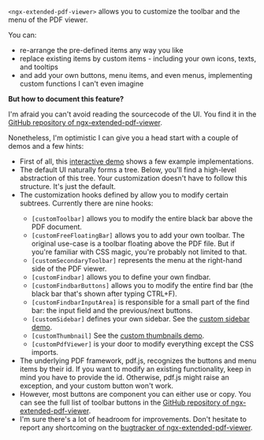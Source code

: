 `<ngx-extended-pdf-viewer>` allows you to customize the toolbar and the menu of the PDF viewer. 

You can:

- re-arrange the pre-defined items any way you like
- replace existing items by custom items - including your own icons, texts, and tooltips
- and add your own buttons, menu items, and even menus, implementing custom functions I can't even imagine

**But how to document this feature?**

I'm afraid you can't avoid reading the sourcecode of the UI. You find it in the [GitHub repository of ngx-extended-pdf-viewer](https://github.com/stephanrauh/ngx-extended-pdf-viewer/blob/main/projects/ngx-extended-pdf-viewer/src/lib/ngx-extended-pdf-viewer.component.html).


Nonetheless, I'm optimistic I can give you a head start with a couple of demos and a few hints:

- First of all, this [interactive demo](./customization/toolbar) shows a few example implementations.
- The default UI naturally forms a tree. Below, you'll find a high-level abstraction of this tree. Your customization doesn't have to follow this structure. It's just the default.
- The customization hooks defined by <ngx-extended-pdf-viewer> allow you to modify certain subtrees. Currently there are nine hooks:
  - `[customToolbar]` allows you to modify the entire black bar above the PDF document.
  - `[customFreeFloatingBar]` allows you to add your own toolbar. The original use-case is a toolbar floating above the PDF file. But if you're familiar with CSS magic, you're probably not limited to that.
  - `[customSecondaryToolbar]` represents the menu at the right-hand side of the PDF viewer.
  - `[customFindbar]` allows you to define your own findbar.
  - `[customFindbarButtons]` allows you to modify the entire find bar (the black bar that's shown after typing CTRL+F).
  - `[customFindbarInputArea]` is responsible for a small part of the find bar: the input field and the previous/next buttons.
  - `[customSidebar]` defines your own sidebar. See the [custom sidebar demo](./customization/sidebar).
  - `[customThumbnail]` See the [custom thumbnails demo](./customization/thumbnails).
  - `[customPdfViewer]` is your door to modify everything except the CSS imports.
- The underlying PDF framework, pdf.js, recognizes the buttons and menu items by their id. If you want to modify an existing functionality, keep in mind you have to provide the id. Otherwise, pdf.js might raise an exception, and your custom button won't work.
- However, most buttons are component you can either use or copy. You can see the full list of toolbar buttons in the [GitHub repository of ngx-extended-pdf-viewer](https://github.com/stephanrauh/ngx-extended-pdf-viewer/blob/main/projects/ngx-extended-pdf-viewer/src/lib/toolbar/pdf-toolbar/pdf-toolbar.component.html).
- I'm sure there's a lot of headroom for improvements. Don't hesitate to report any shortcoming on the [bugtracker of ngx-extended-pdf-viewer](https://github.com/stephanrauh/ngx-extended-pdf-viewer/issues).
